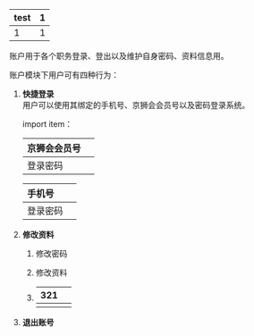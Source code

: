 | test | 1 |
| :--- | :--- |
| 1 | 1 |

账户用于各个职务登录、登出以及维护自身密码、资料信息用。

账户模块下用户可有四种行为：

1. **快捷登录**  
   用户可以使用其绑定的手机号、京狮会会员号以及密码登录系统。

   import item：

   | 京狮会会员号 |  |
   | :--- | :--- |
   | 登录密码 |  |

   | 手机号 |  |
   | :--- | :--- |
   | 登录密码 |  |

2. **修改资料**

   1. 修改密码

   2. 修改资料

   3. | 321 |  |
      | :--- | :--- |
      |  |  |

3. **退出账号**



